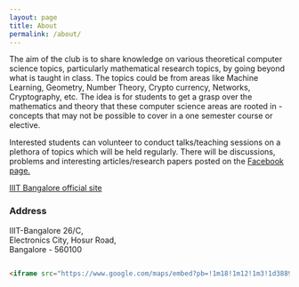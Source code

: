 ```yaml
---
layout: page
title: About
permalink: /about/
---
```


The aim of the club is to share knowledge on various theoretical computer science topics, particularly mathematical research topics, by going beyond what is taught in class. The topics could be from areas like Machine Learning, Geometry, Number Theory, Crypto currency, Networks, Cryptography, etc. The idea is for students to get a grasp over the mathematics and theory that these computer science areas are rooted in - concepts that may not be possible to cover in a one semester course or elective.

Interested students can volunteer to conduct talks/teaching sessions on a plethora of topics which will be held regularly. There will be discussions, problems and interesting articles/research papers posted on the [Facebook page.](https://www.facebook.com/iiitbtheoryclub) 


[IIIT Bangalore official site](https://www.iiitb.ac.in/)

### Address 
IIIT-Bangalore 26/C,  
Electronics City, Hosur Road,  
Bangalore - 560100



```html

<iframe src="https://www.google.com/maps/embed?pb=!1m18!1m12!1m3!1d3889.9770862892574!2d77.66103764984196!3d12.844756421081135!2m3!1f0!2f0!3f0!3m2!1i1024!2i768!4f13.1!3m3!1m2!1s0x3bae135aeb7f340f%3A0x3ad86af40d2ac611!2sInternational+Institute+of+Information+Technology+Bangalore!5e0!3m2!1sen!2sin!4v1521305494536" width="600" height="450" frameborder="0" style="border:0" allowfullscreen></iframe>

```
